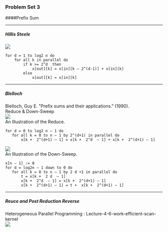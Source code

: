 ### Problem Set 3
####Prefix Sum

----

##### Hillis Steele
![](http://http.developer.nvidia.com/GPUGems3/elementLinks/39fig02.jpg)  
```
for d = 1 to log2 n do 
	for all k in parallel do 
		if k >= 2^d  then 
			x[out][k] = x[in][k – 2^(d-1)] + x[in][k]
		else 
			x[out][k] = x[in][k]
```
----

##### Blelloch
Blelloch, Guy E. "Prefix sums and their applications." (1990).  
Reduce & Down-Sweep  
![](http://http.developer.nvidia.com/GPUGems3/elementLinks/39fig03.jpg)  
 An Illustration of the Reduce.  
 ```
for d = 0 to log2 n – 1 do 
	for all k = 0 to n – 1 by 2^(d+1) in parallel do 
		x[k +  2^(d+1) – 1] = x[k +  2^d  – 1] + x[k +  2^(d+1) – 1]
 ```
![](http://http.developer.nvidia.com/GPUGems3/elementLinks/39fig04.jpg)  
 An Illustration of the Down-Sweep.  
 ```
x[n – 1] := 0
for d = log2n – 1 down to 0 do 
	for all k = 0 to n – 1 by 2 d +1 in parallel do 
		t = x[k +  2 d  – 1]
		x[k +  2^d  – 1] = x[k +  2^(d+1) – 1]
		x[k +  2^(d+1) – 1] = t +  x[k +  2^(d+1) – 1]
 ```
 ----
 
##### Reuce and Post Reduction Reverse
Heterogeneous Parallel Programming : Lecture-4-6-work-efficient-scan-kernel  
![](https://upload.wikimedia.org/wikipedia/commons/8/81/Prefix_sum_16.svg)

